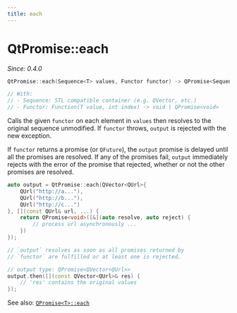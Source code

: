 ```yaml
---
title: each
---
```


# QtPromise::each

*Since: 0.4.0*

```cpp
QtPromise::each(Sequence<T> values, Functor functor) -> QPromise<Sequence<T>>

// With:
// - Sequence: STL compatible container (e.g. QVector, etc.)
// - Functor: Function(T value, int index) -> void | QPromise<void>
```

Calls the given `functor` on each element in `values` then resolves to the original sequence
unmodified. If `functor` throws, `output` is rejected with the new exception.

If `functor` returns a promise (or `QFuture`), the `output` promise is delayed until all the
promises are resolved. If any of the promises fail, `output` immediately rejects with the error
of the promise that rejected, whether or not the other promises are resolved.


```cpp
auto output = QtPromise::each(QVector<QUrl>{
    QUrl("http://a..."),
    QUrl("http://b..."),
    QUrl("http://c...")
}, [](const QUrl& url, ...) {
    return QPromise<void>([&](auto resolve, auto reject) {
        // process url asynchronously ...
    })
});

// `output` resolves as soon as all promises returned by
// `functor` are fulfilled or at least one is rejected.

// output type: QPromise<QVector<QUrl>>
output.then([](const QVector<QUrl>& res) {
    // 'res' contains the original values
});
```

See also: [`QPromise<T>::each`](../qpromise/each.md)

